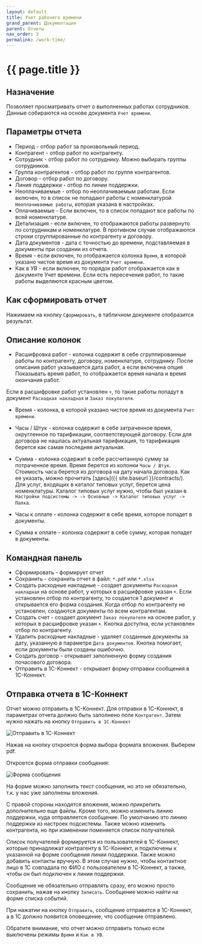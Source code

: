 ```yaml
---
layout: default
title: Учет рабочего времени
grand_parent: Документация
parent: Отчеты
nav_order: 3
permalink: /work-time/
---
```


# {{ page.title }}

## Назначение

Позволяет просматривать отчет о выполненных работах сотрудников.
Данные собираются на основе документа `Учет времени`.

## Параметры отчета

* Период - отбор работ за произвольный период.
* Контрагент - отбор работ по контрагенту.
* Сотрудник - отбор работ по сотруднику. Можно выбирать группы сотрудников.
* Группа контрагентов - отбор работ по группе контрагентов.
* Договор - отбор работ по договору.
* Линия поддержки - отбор по линии поддержки.
* Неоплачиваемые - отбор по неоплачиваемым работам. Если включен, то в список не попадают работы с номенклатурой `Неоплачиваемые работы`, которая указана в настройках.
* Оплачиваемые - Если включен, то в список попадают все работы по всей номенклатуре.
* Детализация - если включен, то отображаются работы развернуто по сотрудникам и номенклатуре. В противном случае отображаются строки сгруппированные по контрагенту и договору.
* Дата документов - дата с точностью до времени, подставляемая в документы при создании из отчета.
* Время - если включен, то отображается колонка `Время`, в которой указано чистое время из документа `Учет времени`.
* Как в УВ - если включен, то порядок работ отображается как в документе Учет времени. Если есть пересечения работ, то такие работы выделяются красным цветом.

## Как сформировать отчет

Нажимаем на кнопку `Сформировать`, в табличном документе отобразится результат.

## Описание колонок

* Расшифровка работ - колонка содержит в себе сгруппированные работы по контрагенту, договору, номенклатуре, сотруднику. 
После описания работ указывается дата работ, а если включена опция Показывать время работ, то отображается время начала и время окончания работ.

Если в расшифровке работ установлен `+`, то такие работы попадут в документ `Расходная накладная` и `Заказ покупателя`.

* Время - колонка, в которой указано чистое время из документа `Учет времени`.

* Часы / Штук - колонка содержит в себе затраченное время, округленное по тарификации, соответствующей договору. Если для договора не нашлась актуальная тарификация, то тарификация берется как самая последняя актуальная.

* Сумма - колонка содержит в себе рассчитанную сумму за потраченное время. Время берется из колонки `Часы / Штук`. Стоимость часа берется из договора на дату начала договора. Как ее указать, можно прочитать [здесь]({{ site.baseurl }}/contracts/).
Для услуг, входящих в каталог типовых услуг, берется цена номенклатуры. Каталог типовых услуг нужно, чтобы был указан в `Настройки подсистемы -> -> Основные -> Каталог типовых услуг -> Папка`. 

* Часы к оплате - колонка содержит в себе время, которое попадет в документы.

* Сумма к оплате - колонка содержит в себе сумму, которая попадет в документы.

## Командная панель

* Сформировать - формирует отчет
* Сохранить - сохранить отчет в файл: `*.pdf` или `*.xlsx`
* Создать расходные накладные - создает документы `Расходная накладная` на основе работ, у которых в расшифровке указан `+`.
Если установлен отбор по контрагенту, то создается 1 документ и открывается его форма создания.
Когда отбор по контрагенту не установлен, создаются документы по всем контрагентам.
* Создать счет - создает документ `Заказ покупателя` на основе работ, у которых в расшифровке указан `+`.
Кнопка доступна, если установлен отбор по контрагенту.
* Удалить расходные накладные - удаляет созданные документы за дату, указанную в параметре `Дата документов`. Кнопка помогает, если документы были созданы ошибочно.
* Создать договор - открывает заполненную форму создания почасового договора.
* Отправить в 1С-Коннект - открывает форму отправки сообщения в 1С-Коннект.

## Отправка отчета в 1С-Коннект

Отчет можно отправить в 1С-Коннект. Для отправки в 1С-Коннект, в параметрах отчета должно быть заполнено поле `Контрагент`.
Затем нужно нажать на кнопку `Отправить в 1С-Коннект`

![Отправить в 1С-Коннект](../img/send-message-to-connect.png)

Нажав на кнопку откроется форма выбора формата вложения.
Выберем pdf.

Откроется форма отправки сообщения:

![Форма сообщения](../img/message-form.png)

На форме можно заполнить текст сообщения, но это не обязательно, т.к. у нас уже заполнены вложения. 

С правой стороны находятся вложения, можно прикрепить дополнительно еще файлы. Кроме того, можно изменить линию поддержки, куда отправляется сообщение. По умолчанию это линию поддержки из настроек подсистемы. 
Также можно изменить контрагента, но при изменении поменяется список получателей.

Список получателей формируется из пользователей в 1С-Коннект, которые принадлежат контрагенту в 1С-Коннект, и подключены к указанной на форме сообщения линии поддержки. Также можно добавить контакты вручную. В этом случае нужно, чтобы контактное лицо в 1С совпадала по ФИО с пользователем в 1С-Коннект, а также, чтобы он был подключен к линии поддержки.

Сообщение не обязательно отправлять сразу, его можно просто сохранить, нажав на кнопку `Записать`.
Сообщение можно найти на форме списка событий.

При нажатии на кнопку `Отправить`, сообщение отправится в 1С-Коннект, а в 1С должно появится оповещение, что сообщение отправлено.

Обратите внимание, что отчет можно отправить только если выключены режимы `Время` и `Как в УВ`.